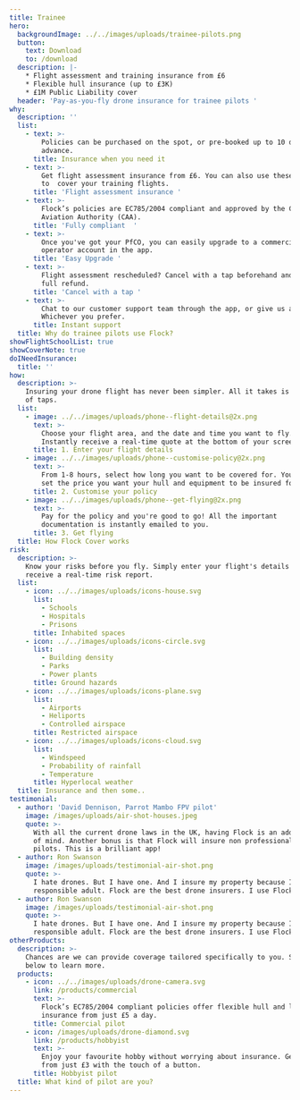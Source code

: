 ```yaml
---
title: Trainee
hero:
  backgroundImage: ../../images/uploads/trainee-pilots.png
  button:
    text: Download
    to: /download
  description: |-
    * Flight assessment and training insurance from £6 
    * Flexible hull insurance (up to £3K) 
    * £1M Public Liability cover
  header: 'Pay-as-you-fly drone insurance for trainee pilots '
why:
  description: ''
  list:
    - text: >-
        Policies can be purchased on the spot, or pre-booked up to 10 days in
        advance.
      title: Insurance when you need it
    - text: >-
        Get flight assessment insurance from £6. You can also use these policies
        to  cover your training flights.
      title: 'Flight assessment insurance '
    - text: >-
        Flock’s policies are EC785/2004 compliant and approved by the Civil
        Aviation Authority (CAA).
      title: 'Fully compliant  '
    - text: >-
        Once you've got your PfCO, you can easily upgrade to a commercial
        operator account in the app.
      title: 'Easy Upgrade '
    - text: >-
        Flight assessment rescheduled? Cancel with a tap beforehand and get a
        full refund.
      title: 'Cancel with a tap '
    - text: >-
        Chat to our customer support team through the app, or give us a call.
        Whichever you prefer.
      title: Instant support
  title: Why do trainee pilots use Flock?
showFlightSchoolList: true
showCoverNote: true
doINeedInsurance:
  title: ''
how:
  description: >-
    Insuring your drone flight has never been simpler. All it takes is a matter
    of taps.
  list:
    - image: ../../images/uploads/phone--flight-details@2x.png
      text: >-
        Choose your flight area, and the date and time you want to fly.
        Instantly receive a real-time quote at the bottom of your screen.
      title: 1. Enter your flight details
    - image: ../../images/uploads/phone--customise-policy@2x.png
      text: >-
        From 1-8 hours, select how long you want to be covered for. You can even
        set the price you want your hull and equipment to be insured for.
      title: 2. Customise your policy
    - image: ../../images/uploads/phone--get-flying@2x.png
      text: >-
        Pay for the policy and you're good to go! All the important
        documentation is instantly emailed to you.
      title: 3. Get flying
  title: How Flock Cover works
risk:
  description: >-
    Know your risks before you fly. Simply enter your flight's details and
    receive a real-time risk report.
  list:
    - icon: ../../images/uploads/icons-house.svg
      list:
        - Schools
        - Hospitals
        - Prisons
      title: Inhabited spaces
    - icon: ../../images/uploads/icons-circle.svg
      list:
        - Building density
        - Parks
        - Power plants
      title: Ground hazards
    - icon: ../../images/uploads/icons-plane.svg
      list:
        - Airports
        - Heliports
        - Controlled airspace
      title: Restricted airspace
    - icon: ../../images/uploads/icons-cloud.svg
      list:
        - Windspeed
        - Probability of rainfall
        - Temperature
      title: Hyperlocal weather
  title: Insurance and then some..
testimonial:
  - author: 'David Dennison, Parrot Mambo FPV pilot'
    image: /images/uploads/air-shot-houses.jpeg
    quote: >-
      With all the current drone laws in the UK, having Flock is an added peace
      of mind. Another bonus is that Flock will insure non professional drone
      pilots. This is a brilliant app!
  - author: Ron Swanson
    image: /images/uploads/testimonial-air-shot.png
    quote: >-
      I hate drones. But I have one. And I insure my property because I'm a
      responsible adult. Flock are the best drone insurers. I use Flock.
  - author: Ron Swanson
    image: /images/uploads/testimonial-air-shot.png
    quote: >-
      I hate drones. But I have one. And I insure my property because I'm a
      responsible adult. Flock are the best drone insurers. I use Flock.
otherProducts:
  description: >-
    Chances are we can provide coverage tailored specifically to you. Select
    below to learn more.
  products:
    - icon: ../../images/uploads/drone-camera.svg
      link: /products/commercial
      text: >-
        Flock’s EC785/2004 compliant policies offer flexible hull and liability
        insurance from just £5 a day.
      title: Commercial pilot
    - icon: /images/uploads/drone-diamond.svg
      link: /products/hobbyist
      text: >-
        Enjoy your favourite hobby without worrying about insurance. Get covered
        from just £3 with the touch of a button.
      title: Hobbyist pilot
  title: What kind of pilot are you?
---
```


